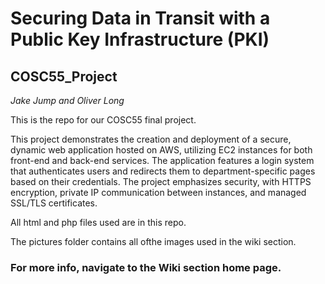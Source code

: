 # Securing Data in Transit with a Public Key Infrastructure (PKI)
## COSC55_Project
*Jake Jump and Oliver Long*

This is the repo for our COSC55 final project. 

This project demonstrates the creation and deployment of a secure, dynamic web application hosted on AWS, utilizing EC2 instances for both front-end and back-end services. The application features a login system that authenticates users and redirects them to department-specific pages based on their credentials. The project emphasizes security, with HTTPS encryption, private IP communication between instances, and managed SSL/TLS certificates.

All html and php files used are in this repo.

The pictures folder contains all ofthe images used in the wiki section.

### For more info, navigate to the Wiki section home page.
